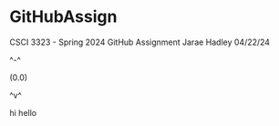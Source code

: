 # GitHubAssign
CSCI 3323 - Spring 2024
GitHub Assignment
Jarae Hadley
04/22/24

^-^
 
(0.0)

^v^

hi hello